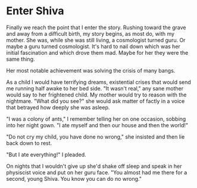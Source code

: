 Enter Shiva
========

  Finally we reach the point that I enter the story. Rushing toward the grave and away from a difficult birth, my story begins, as most do, with my mother. She was, while she was still living, a cosmologist turned guru. Or maybe a guru turned cosmologist. It's hard to nail down which was her initial fascination and which drove them mad. Maybe for her they were the same thing.

  Her most notable achievement was solving the crisis of many bangs.

  As a child I would have terrifying dreams, existential crises that would send me running half awake to her bed side. "It wasn't real," any sane mother would say to her frightened child. My mother would try to reason with the nightmare. "What did you see?" she would ask matter of factly in a voice that betrayed how deeply she was asleep.

  "I was a colony of ants," I remember telling her on one occasion, sobbing into her night gown. "I ate myself and then our house and then the world!"

  "Do not cry my child, you have done no wrong," she insisted and then lie back down to rest.

  "But I ate everything!" I pleaded.

  On nights that I wouldn't give up she'd shake off sleep and speak in her physiscist voice and put on her guru face. "You almost had me there for a second, young Shiva. You know you can do no wrong."

<!-- fun exercise: rewrite these notes in first person!! -->

<!-- her mother always takes away a small black rock that she carries around. She then finds another and claims it is the same rock. Shiva (no actual name, always just the narrator) claims that it is the same rock. "Then I must get rid of it again!". Shiva is convinced that it is this behavior that made her insane, but alternately claims that this behavior prepared her for the ascention to the godhead. -->

<!-- Shiva runs away at a yound age (maybe 9?) and never returns. On the night she ran away she was convinced that her mother was watching, and no attempt by her mother to search for her was ever made. Years and years later (just before the asylum), Shiva learns of her mothers death and hunts down her lover who watched her die. She discovers her mothers last words were something to the effect of "I heard the rock too" -->

<!-- Shiva spends most her life trying to forget about the rock and the voices that come from it, which become louder with puberty. She burries most of her teenage years in drugs and self hatred, "in the tradition of our race", using similar terminology later to describe her doctors hedonistic holliday in between hospitals. She drinks until she can ignore the voices and does drugs to turn them into a million colors instead of sounds. -->

<!-- When she sobers up and insists she be admitted to a hospital for people who believe that they are computers not humans, she finds that the doctor she was seeking (the rock told her his name) is leaving. She begs him to stay, but he only has a week. She asks him to turn on her network permissions. "but can't you do it if you are some powerful computer god?" he asks and I say "I cannot in this form, and She won't do it for me. She could, but that would be like burning down the house and sifting the ashes to find your car keys. Besides, she says I need to learn." -->
